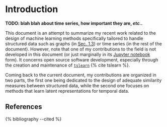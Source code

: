 # Introduction

**TODO: blah blah about time series, how important they are, _etc._.**

This document is an attempt to summarize my recent work related to the design of
machine learning methods specifically tailored to handle structured data such
as graphs (in [Sec. 1.3](01/ot.html)) or time series (in the rest of the
document).
However, note that one of my contributions to the field is not developed in
this document (or just marginally in its
[Jupyter notebook](https://rtavenar.github.io/hdr/) form). It concerns open
source software development, especially through the creation and
maintenance of [`tslearn`](https://tslearn.readthedocs.io)
{% cite tslearn %}.

Coming back to the current document, my contributions are organized in two
parts, the first one being dedicated to the design of adequate similarity
measures between structured data, while the second one focuses on methods that
learn latent representations for temporal data.


## References

{% bibliography --cited %}
